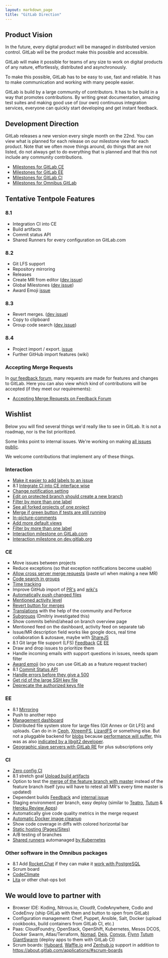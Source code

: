 ```yaml
---
layout: markdown_page
title: "GitLab Direction"
---
```


## Product Vision

In the future, every digital product will be managed in distributed version
control. GitLab will be the product make this possible and accessible.

GitLab will make it possible for teams of any size to work on
digital products of any nature, effortlessly, distributed and asynchronously.

To make this possible, GitLab has to be easy to use, fast and reliable.
It has to make communication and working with many people easier.

GitLab is build by a large community of contributors. It has to be build in a way
that promotes contributions. By writing great documentation, amazing test suites
and making good use of (our own) continuous integration services, everyone can
quickly start developing and get instant feedback.

## Development Direction

GitLab releases a new version every single month on the 22nd.
You can view what is planned for each release on our milestone view for each
product. Note that we often move things around, do things that are not listed,
do not always get to do everything that is planned and that this not include
any community contributions.

- [Milestones for GitLab CE](https://gitlab.com/gitlab-org/gitlab-ce/milestones)
- [Milestones for GitLab EE](https://gitlab.com/gitlab-org/gitlab-ee/milestones)
- [Milestones for GitLab CI](https://gitlab.com/gitlab-org/gitlab-ee/milestones)
- [Milestones for Omnibus GitLab](https://gitlab.com/gitlab-org/omnibus-gitlab/milestones)

## Tentative Tentpole Features

### 8.1

- Integration CI into CE
- Build artifacts
- Commit status API
- Shared Runners for every configuration on GitLab.com

### 8.2

- Git LFS support
- Repository mirroring
- Releases
- Create MR from editor ([dev issue](https://dev.gitlab.org/gitlab/gitlabhq/issues/2518))
- Global Milestones ([dev issue](https://dev.gitlab.org/gitlab/gitlabhq/issues/2474))
- Award Emoji [issue](https://gitlab.com/gitlab-org/gitlab-ce/issues/2223)

### 8.3

- Revert merges. ([dev issue](https://dev.gitlab.org/gitlab/gitlabhq/issues/2299))
- Copy to clipboard
- Group code search ([dev issue](https://dev.gitlab.org/gitlab/gitlabhq/issues/841))

### 8.4

- Project import / export. [issue](https://gitlab.com/gitlab-org/gitlab-ce/issues/3050)
- Further GitHub import features (wiki)

### Accepting Merge Requests

In [our feedback forum](http://feedback.gitlab.com/forums/176466-general),
many requests are made for features and changes to GitLab. Here you can also
view which kind of contributions will be accepted (if they meet our requirements):

- [Accepting Merge Requests on Feedback Forum](http://feedback.gitlab.com/forums/176466-general/status/796455)

## Wishlist

Below you will find several things we'd really like to see in GitLab.
It is not a roadmap, nor is the list prioritized.

Some links point to internal issues. We're working on making [all issues public](https://about.gitlab.com/2015/08/03/almost-everything-we-do-is-now-open/).

We welcome contributions that implement any of these things.

### Interaction

- [Make it easier to add labels to an issue](https://gitlab.com/gitlab-org/gitlab-ce/issues/2574)
- 8.1 [Integrate CI into CE interface wise](https://gitlab.com/gitlab-org/gitlab-ce/issues/2594)
- [Change notification setting](https://dev.gitlab.org/gitlab/gitlabhq/issues/2395)
- [Edit on protected branch should create a new branch](https://dev.gitlab.org/gitlab/gitlabhq/issues/2242)
- [Filter by more than one label](https://gitlab.com/gitlab-org/gitlab-ce/issues/989)
- [See all forked projects of one project](https://gitlab.com/gitlab-org/gitlab-ce/issues/2406)
- [Merge if green button if tests are still running](https://gitlab.com/gitlab-org/gitlab-ce/issues/2640)
- [In-picture-comments](https://gitlab.com/gitlab-org/gitlab-ce/issues/2641)
- [Add more default views](https://gitlab.com/gitlab-com/www-gitlab-com/edit/master/source/direction/index.md)
- [Filter by more than one label](https://gitlab.com/gitlab-org/gitlab-ce/issues/989)
- [Interaction milestone on GitLab.com](https://gitlab.com/dashboard/milestones/interaction?title=Interaction)
- [Interaction milestone on dev.gitlab.org](https://dev.gitlab.org/groups/gitlab/milestones/interaction?title=Interaction)

### CE

- Move issues between projects
- Reduce exceptions (so that exception notifications become usable)
- [Allow cross server merge requests](http://feedback.gitlab.com/forums/176466-general/suggestions/5097708-implement-cross-server-federated-merge-requests) (paste url when making a new MR)
- [Code search in groups](https://dev.gitlab.org/gitlab/gitlabhq/issues/841)
- [Time tracking](https://dev.gitlab.org/gitlab/gitlabhq/issues/2192)
- Improve GitHub import of [PR's](https://gitlab.com/gitlab-org/gitlab-ce/issues/2833) and [wiki's](https://gitlab.com/gitlab-org/gitlab-ce/issues/2834)
- [Automatically push changed files](https://dev.gitlab.org/gitlab/gitlabhq/issues/2265)
- [Mentioned activity level](https://dev.gitlab.org/gitlab/gitlabhq/issues/2288)
- [Revert button for merges](https://dev.gitlab.org/gitlab/gitlabhq/issues/2299)
- [Translations](http://feedback.gitlab.com/forums/176466-general/suggestions/3337748-internationalization-add-translations) with the help of the community and Perforce
- [Subgroups](http://feedback.gitlab.com/forums/176466-general/suggestions/3867903-allow-project-groups-to-be-organized-in-a-hierarch) (Dmitriy investigated this)
- Show commits behind/ahead on branch overview page
- Mentioned feed on the dashboard, activity feed on separate tab
- Issue/MR description field works like google docs, real time collaboration & autosave, maybe with [ShareJS](http://sharejs.org/)
- 8.1 Git large file support (LFS) [Feedback](http://feedback.gitlab.com/forums/176466-general/suggestions/7502608-git-large-file-storage-lfs-support) [CE](https://dev.gitlab.org/gitlab/gitlabhq/issues/2295) [EE](https://dev.gitlab.org/gitlab/gitlab-ee/issues/318)
- Draw and drop issues to prioritize them
- Handle incoming emails with support questions in issues, needs spam filter
- [Award emoji](https://dev.gitlab.org/gitlab/gitlabhq/issues/2388) (so you can use GitLab as a feature request tracker)
- 8.1 [Commit Status API](https://gitlab.com/gitlab-org/gitlab-ce/issues/2595)
- [Handle errors before they give a 500](https://dev.gitlab.org/gitlab/gitlabhq/issues?milestone_id=&scope=all&sort=created_desc&state=opened&utf8=%E2%9C%93&assignee_id=&author_id=&milestone_title=&label_name=gitlab.com+errors)
- [Get rid of the large SSH key file](https://gitlab.com/gitlab-org/gitlab-git-http-server/issues/2#note_1983654)
- [Deprecate the authorized keys file](https://gitlab.com/gitlab-org/gitlab-git-http-server/issues/2#note_2064375)

### EE
- 8.1 [Mirroring](https://dev.gitlab.org/gitlab/gitlab-ee/issues/279)
- Push to another repo
- [Management dashboard](https://dev.gitlab.org/gitlab/gitlab-ee/issues/287)
- Distributed file system store for large files (Git Annex or Git LFS) and uploads. Can do in in [Ceph](http://ceph.com/), [XtreemFS](http://www.xtreemfs.org/), [LizardFS](http://lizardfs.com/) or something else. But not a pluggable backend for [blobs](http://blog.justinsb.com/blog/2013/12/14/cloudata-day-8/) because [performance will suffer](https://news.ycombinator.com/item?id=9839581), this was as also [indicated by a libgit2 developer](https://github.com/libgit2/libgit2-backends/pull/4#issuecomment-36115322).
- [Geographic slave servers with GitLab RE](https://dev.gitlab.org/gitlab/gitlabhq/issues/2359) for plus subscriptions only

### CI

- [Zero config CI](https://dev.gitlab.org/gitlab/gitlabhq/issues/2528)
- 8.1 stretch goal [Upload build artifacts](https://dev.gitlab.org/gitlab/gitlab-ci/issues/56)
- Option to test the [merge of the feature branch with master](http://homu.io/) instead of the feature branch itself (you will have to retest all MR's every time master is updated)
- Dependent builds [Feedback](http://feedback.gitlab.com/forums/176466-general/suggestions/7233770-chain-builds) and [internal issue](https://dev.gitlab.org/gitlab/gitlab-ci/issues/328)
- Staging environment per branch, easy deploy (similar to [Teatro](https://teatro.io/), [Tutum](https://support.tutum.co/support/solutions/articles/5000620449-deploy-to-tutum-button) & [Heroku Review Apps](https://blog.heroku.com/archives/2015/5/19/heroku_review_apps_beta))
- Automatically give code quality metrics in the merge request
- [Automatic Docker image cleanup](https://gitlab.com/ayufan/gitlab-runner-docker-cleanup/issues/1)
- Show code coverage in diffs with colored horizontal bar
- [Static hosting (Pages/Sites)](https://dev.gitlab.org/gitlab/gitlabhq/issues/2290)
- A/B testing of branches
- [Shared runners](https://dev.gitlab.org/gitlab/gitlab-ci/issues/322#note_56433) automanaged [by Kubernetes](https://gitlab.com/gitlab-org/gitlab-ci-multi-runner/merge_requests/30)

### Other software in the Omnibus packages

- 8.1 Add [Rocket.Chat](http://rocket.chat/) if they can make it [work with PostgreSQL](https://github.com/RocketChat/Rocket.Chat/issues/533)
- Scrum board
- [CodeClimate](http://blog.codeclimate.com/blog/2015/06/19/code-climate-platform/)
- [Lita](https://www.lita.io/) or other chat-ops bot

## We would love to partner with

- Browser IDE: Koding, Nitrous.io, Cloud9, CodeAnywhere, Codio and CodeEnvy (ship GitLab with them and button to open from GitLab)
- Configuration management: Chef, Puppet, Ansible, Salt, Docker (upload cookbooks, build containers from GitLab CI, etc.)
- Paas: CloudFoundry, OpenStack, OpenShift, Kubernetes, Mesos DCOS, Docker Swarm, Atlas/Terraform, [Nomad](https://nomadproject.io/), [Deis](http://deis.io/), [Convox](http://www.convox.com/), [Flynn](https://flynn.io/) [Tutum](https://www.tutum.co/) [GiantSwarm](https://giantswarm.io/) (deploy apps to them with GitLab CI)
- Scrum boards: [Huboard](https://huboard.com/), [Waffle.io](https://waffle.io/) and [Zenhub.io](https://www.zenhub.io/) support in addition to https://about.gitlab.com/applications/#scrum-boards